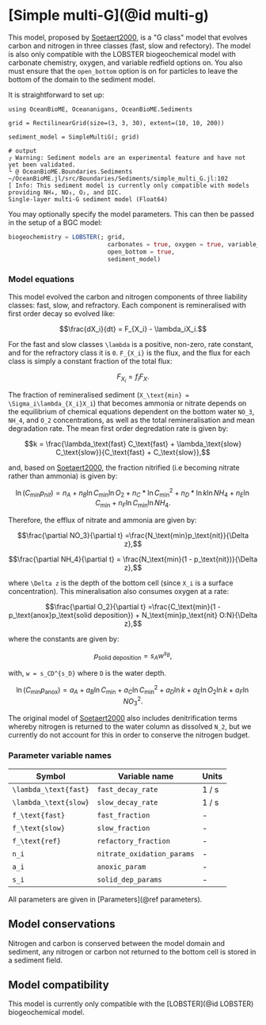 # [Simple multi-G](@id multi-g)

This model, proposed by [Soetaert2000](@citet), is a "G class" model that evolves carbon and nitrogen in three classes (fast, slow and refectory). The model is also only compatible with the LOBSTER biogeochemical model with carbonate chemistry, oxygen, and variable redfield options on. You also must ensure that the `open_bottom` option is on for particles to leave the bottom of the domain to the sediment model.

It is straightforward to set up:

```jldoctest simplemultig; filter = r".*@ OceanBioME.Boundaries.Sediments.*"
using OceanBioME, Oceananigans, OceanBioME.Sediments

grid = RectilinearGrid(size=(3, 3, 30), extent=(10, 10, 200))

sediment_model = SimpleMultiG(; grid)

# output
┌ Warning: Sediment models are an experimental feature and have not yet been validated.
└ @ OceanBioME.Boundaries.Sediments ~/OceanBioME.jl/src/Boundaries/Sediments/simple_multi_G.jl:102
[ Info: This sediment model is currently only compatible with models providing NH₄, NO₃, O₂, and DIC.
Single-layer multi-G sediment model (Float64)
```

You may optionally specify the model parameters. This can then be passed in the setup of a BGC model:

```julia
biogeochemistry = LOBSTER(; grid, 
                            carbonates = true, oxygen = true, variable_redfield = true, 
                            open_bottom = true, 
                            sediment_model)
```

### Model equations

This model evolved the carbon and nitrogen components of three liability classes: fast, slow, and refractory. Each component is remineralised with first order decay so evolved like:

```math
\frac{dX_i}{dt} = F_{X_i} - \lambda_iX_i.
```

For the fast and slow classes ``\lambda`` is a positive, non-zero, rate constant, and for the refractory class it is ``0``. ``F_{X_i}`` is the flux, and the flux for each class is simply a constant fraction of the total flux:

```math
F_{X_i} = f_iF_X.
```

The fraction of remineralised sediment (``X_\text{min} = \Sigma_i\lambda_{X_i}X_i``) that becomes ammonia or nitrate depends on the equilibrium of chemical equations dependent on the bottom water ``NO_3``, ``NH_4``, and ``O_2`` concentrations, as well as the total remineralisation and mean degradation rate. The mean first order degredation rate is given by:

```math
k = \frac{\lambda_\text{fast} C_\text{fast} + \lambda_\text{slow} C_\text{slow}}{C_\text{fast} + C_\text{slow}},
```

and, based on [Soetaert2000](@citet), the fraction nitrified (i.e becoming nitrate rather than ammonia) is given by:

```math
\ln\left(C_\text{min}p_{nit}\right) = n_A + n_B\ln C_\text{min}\ln O_2 + n_C * \ln C_\text{min} ^ 2 + n_D * \ln k \ln NH_4 + n_E \ln C_\text{min} + n_F \ln C_\text{min} \ln NH_4.
```

Therefore, the efflux of nitrate and ammonia are given by:

```math
\frac{\partial NO_3}{\partial t} =\frac{N_\text{min}p_\text{nit}}{\Delta z},
```
```math
\frac{\partial NH_4}{\partial t} = \frac{N_\text{min}(1 - p_\text{nit})}{\Delta z},
```

where ``\Delta z`` is the depth of the bottom cell (since ``X_i`` is a surface concentration). This mineralisation also consumes oxygen at a rate:

```math
\frac{\partial O_2}{\partial t} =\frac{C_\text{min}(1 - p_\text{anox}p_\text{solid deposition}) + N_\text{min}p_\text{nit} O:N}{\Delta z},
```

where the constants are given by:

```math
p_\text{solid deposition} = s_A w ^{s_B},
```

with, ``w = s_CD^{s_D}`` where ``D`` is the water depth.

```math
\ln\left(C_\text{min}p_\text{anox}\right) = a_A + a_B\ln C_\text{min} + a_C \ln C_\text{min} ^ 2 + a_D \ln k + a_E \ln O_2 \ln k + a_F \ln NO_3 ^2.
```

The original model of [Soetaert2000](@citet) also includes denitrification terms whereby nitrogen is returned to the water column as dissolved ``N_2``, but we currently do not account for this in order to conserve the nitrogen budget.

### Parameter variable names

| Symbol                  | Variable name              | Units |
|-------------------------|----------------------------|-------|
| ``\lambda_\text{fast}`` | `fast_decay_rate`          | 1 / s |
| ``\lambda_\text{slow}`` | `slow_decay_rate`          | 1 / s | 
| ``f_\text{fast}``       | `fast_fraction`            | -     |
| ``f_\text{slow}``       | `slow_fraction`            | -     |
| ``f_\text{ref}``        | `refactory_fraction`       | -     |
| ``n_i``                 | `nitrate_oxidation_params` | -     |
| ``a_i``                 | `anoxic_param`             | -     |
| ``s_i``                 | `solid_dep_params`         | -     |

All parameters are given in [Parameters](@ref parameters). 

## Model conservations

Nitrogen and carbon is conserved between the model domain and sediment, any nitrogen or carbon not returned to the bottom cell is stored in a sediment field.

## Model compatibility

This model is currently only compatible with the [LOBSTER](@id LOBSTER) biogeochemical model.